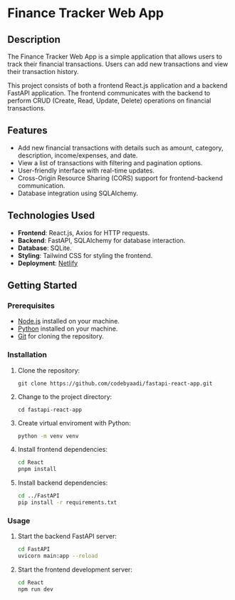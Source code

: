 # Finance Tracker Web App

## Description

The Finance Tracker Web App is a simple application that allows users to track their financial transactions. Users can add new transactions and view their transaction history.

This project consists of both a frontend React.js application and a backend FastAPI application. The frontend communicates with the backend to perform CRUD (Create, Read, Update, Delete) operations on financial transactions.

## Features

- Add new financial transactions with details such as amount, category, description, income/expenses, and date.
- View a list of transactions with filtering and pagination options.
- User-friendly interface with real-time updates.
- Cross-Origin Resource Sharing (CORS) support for frontend-backend communication.
- Database integration using SQLAlchemy.

## Technologies Used

- **Frontend**: React.js, Axios for HTTP requests.
- **Backend**: FastAPI, SQLAlchemy for database interaction.
- **Database**: SQLite.
- **Styling**: Tailwind CSS for styling the frontend.
- **Deployment**: [Netlify](https://finance-tracker-fastapi-react.netlify.app/)

## Getting Started

### Prerequisites

- [Node.js](https://nodejs.org/) installed on your machine.
- [Python](https://www.python.org/) installed on your machine.
- [Git](https://git-scm.com/) for cloning the repository.

### Installation

1. Clone the repository:

   ```shell
   git clone https://github.com/codebyaadi/fastapi-react-app.git
   ```

2. Change to the project directory:

   ```shell
   cd fastapi-react-app
   ```

3. Create virtual enviroment with Python:

   ```zsh
   python -m venv venv
   ```

4. Install frontend dependencies:

   ```zsh
   cd React
   pnpm install
   ```
5. Install backend dependencies:

   ```zsh
   cd ../FastAPI
   pip install -r requirements.txt
   ```

### Usage

1. Start the backend FastAPI server:
   
   ```zsh
   cd FastAPI
   uvicorn main:app --reload
   ```

2. Start the frontend development server:

   ```zsh
   cd React
   npm run dev
   ```

